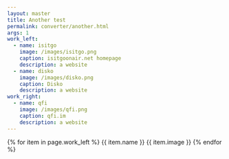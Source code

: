 ```yaml
---
layout: master
title: Another test
permalink: converter/another.html
args: 1
work_left:
  - name: isitgo
    image: /images/isitgo.png
    caption: isitgoonair.net homepage
    description: a website
  - name: disko
    image: /images/disko.png
    caption: Disko
    description: a website
work_right:
  - name: qfi
    image: /images/qfi.png
    caption: qfi.im
    description: a website
---
```


{% for item in page.work_left %}
  {{ item.name }}
  {{ item.image }}
{% endfor %}
